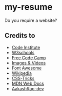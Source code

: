 # my-resume
Do you require a website?




<h2>Credits to</h2>
<ul>
<li><a href="https://codeinstitute.net/">Code Institute</a></li>
<li><a href="https://www.w3schools.com/">W3schools</a></li>
<li><a href="https://www.freecodecamp.org/">Free Code Camp</a></li>
<li><a href="https://www.pexels.com/">Images & Videos</a></li>
<li><a href="https://fontawesome.com/">Font Awesome</a></li>
<li><a href="https://www.wikipedia.org/">Wikipedia</a></li>
<li><a href="https://css-tricks.com/snippets/css/a-guide-to-flexbox/">CSS-Tricks</a></li>
<li><a href="https://developer.mozilla.org/en-US/docs/Web/HTML/Element/li">MDN Web Docs</a></li>
<li><a href="https://github.com/AakashRao-dev/CSS-Cheatsheets">AakashRao-dev</a></li>
</ul>